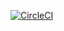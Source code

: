 [![CircleCI](https://circleci.com/gh/remen/java-app-template.svg?style=svg)](https://circleci.com/gh/remen/java-app-template)
